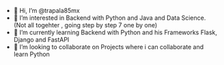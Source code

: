 - 👋 Hi, I’m @trapala85mx
- 👀 I’m interested in Backend with Python and Java and Data Science. (Not all togehter , going step by step 7 one by one) 
- 🌱 I’m currently learning Backend with Python and his Frameworks Flask, Django and FastAPI
- 💞️ I’m looking to collaborate on Projects where i can collaborate and learn Python

<!---
trapala85mx/trapala85mx is a ✨ special ✨ repository because its `README.md` (this file) appears on your GitHub profile.
You can click the Preview link to take a look at your changes.
--->
